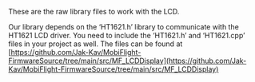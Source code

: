 These are the raw library files to work with the LCD.

Our library depends on the ‘HT1621.h’ library to communicate with the HT1621 LCD driver.
You need to include the ‘HT1621.h’ and ‘HT1621.cpp’ files in your project as well.
The files can be found at [https://github.com/Jak-Kav/MobiFlight-FirmwareSource/tree/main/src/MF_LCDDisplay](https://github.com/Jak-Kav/MobiFlight-FirmwareSource/tree/main/src/MF_LCDDisplay)

